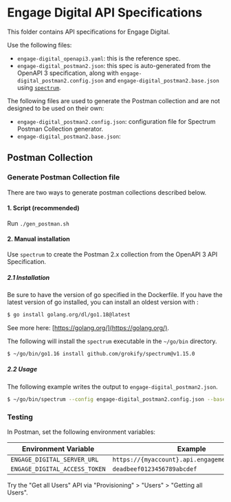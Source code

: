 # Engage Digital API Specifications

This folder contains API specifications for Engage Digital.

Use the following files:

* `engage-digital_openapi3.yaml`: this is the reference spec.
* `engage-digital_postman2.json`: this spec is auto-generated from the OpenAPI 3 specification, along with `engage-digital_postman2.config.json` and `engage-digital_postman2.base.json` using [`spectrum`](https://github.com/grokify/spectrum).

The following files are used to generate the Postman collection and are not designed to be used on their own:

* `engage-digital_postman2.config.json`: configuration file for Spectrum Postman Collection generator.
* `engage-digital_postman2.base.json`:

## Postman Collection

### Generate Postman Collection file

There are two ways to generate postman collections described below.

#### 1. Script (recommended)

Run `./gen_postman.sh`

#### 2. Manual installation

Use `spectrum` to create the Postman 2.x collection from the OpenAPI 3 API Specification.

##### 2.1 Installation

Be sure to have the version of go specified in the Dockerfile. If you have the latest version of go installed, you can install an oldest version with :

```bash
$ go install golang.org/dl/go1.18@latest
```

See more here: [https://golang.org/](https://golang.org/).

The following will install the `spectrum` executable in the `~/go/bin` directory.

```bash
$ ~/go/bin/go1.16 install github.com/grokify/spectrum@v1.15.0
```

##### 2.2 Usage

The following example writes the output to `engage-digital_postman2.json`.

```bash
$ ~/go/bin/spectrum --config engage-digital_postman2.config.json --basePostmanFile engage-digital_postman2.base.json --openapiFile engage-digital_openapi3.yaml --postmanFile engage-digital_postman2.json
```

### Testing

In Postman, set the following environment variables:

| Environment Variable | Example |
|----------------------|---------|
| `ENGAGE_DIGITAL_SERVER_URL` | `https://{myaccount}.api.engagement.dimelo.com` |
| `ENGAGE_DIGITAL_ACCESS_TOKEN` | `deadbeef0123456789abcdef` |

Try the "Get all Users" API via "Provisioning" > "Users" > "Getting all Users".
